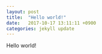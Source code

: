 ```yaml
---
layout: post
title:  "Hello world!"
date:   2017-10-17 13:11:11 +0900
categories: jekyll update
---
```


Hello world!
